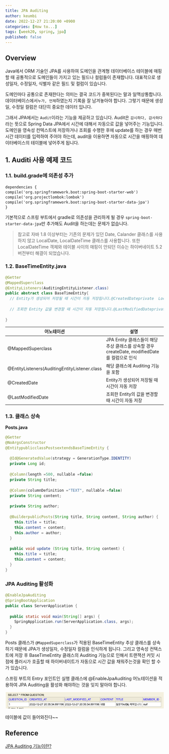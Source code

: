 ```yaml
---
title: JPA Auditing
author: keumbi
date: 2022-12-27 21:20:00 +0900
categories: [How to...]
tags: [week20, spring, jpa]
published: false
---
```


## Overview

Java에서 ORM 기술인 JPA를 사용하여 도메인을 관계형 데이터베이스 테이블에 매핑할 때 공통적으로 도메인들이 가지고 있는 필드나 컬럼들이 존재합니다. 대표적으로 생성일자, 수정일자, 식별자 같은 필드 및 컬럼이 있습니다.

도메인마다 공통으로 존재한다는 의미는 결국 코드가 중복된다는 말과 일맥상통합니다. 데이터베이스에서`누가, 언제`하였는지 기록을 잘 남겨놓아야 합니다. 그렇기 때문에 생성일, 수정일 컬럼은 대단히 중요한 데이터 입니다.

그래서 JPA에서는 `Audit`이라는 기능을 제공하고 있습니다. Audit은 `감시하다, 감사하다`라는 뜻으로 Spring Data JPA에서 시간에 대해서 자동으로 값을 넣어주는 기능입니다. 도메인을 영속성 컨텍스트에 저장하거나 조회를 수행한 후에 update를 하는 경우 매번 시간 데이터를 입력하여 주어야 하는데, audit을 이용하면 자동으로 시간을 매핑하여 데이터베이스의 테이블에 넣어주게 됩니다.

## 1. Auditi 사용 예제 코드

### 1.1. build.grade에 의존성 추가

```
dependencies {
compile('org.springframework.boot:spring-boot-starter-web')
compile('org.projectlombok:lombok')
compile('org.springframework.boot:spring-boot-starter-data-jpa')
}
```

기본적으로 스프링 부트에서 gradle로 의존성을 관리하게 될 경우 `spring-boot-starter-data-jpa`만 추가해도 Audit을 하는데는 문제가 없습니다.

> 참고로 자바 1.8 이상부터는 기존의 문제가 있던 Date, Calander 클래스를 사용하지 않고 LocalDate, LocalDateTime 클래스를 사용합니다. 또한 LocalDateTime 객체와 테이블 사이의 매핑이 안되던 이슈는 하이버네이트 5.2 버전부터 해결이 되었습니다.
>

### 1.2. BaseTimeEntity.java

```java
@Getter
@MappedSuperclass
@EntityListeners(AuditingEntityListener.class)
public abstract class BaseTimeEntity{
  // Entity가 생성되어 저장될 때 시간이 자동 저장됩니다.@CreatedDateprivate  LocalDateTime createdDate;

  // 조회한 Entity 값을 변경할 때 시간이 자동 저장됩니다.@LastModifiedDateprivate LocalDateTime modifiedDate;

}
```

| 어노테이션 | 설명 |
| --- | --- |
| @MappedSuperclass | JPA Entity 클래스들이 해당 추상 클래스를 상속할 경우 createDate, modifiedDate를 컬럼으로 인식 |
| @EntityListeners(AuditingEntityListener.class | 해당 클래스에 Auditing 기능을 포함 |
| @CreatedDate | Entity가 생성되어 저장될 때 시간이 자동 저장 |
| @LastModifiedDate | 조회한 Entity의 값을 변경할 때 시간이 자동 저장 |

### 1.3. 클래스 상속

**Posts.java**

```java
@Getter
@NoArgsConstructor
@EntitypublicclassPostsextendsBaseTimeEntity {

  @Id@GeneratedValue(strategy = GenerationType.IDENTITY)
  private Long id;

  @Column(length =500, nullable =false)
  private String title;

  @Column(columnDefinition ="TEXT", nullable =false)
  private String content;

  private String author;

  @BuilderpublicPosts(String title, String content, String author) {
    this.title = title;
    this.content = content;
    this.author = author;
  }

  public void update (String title, String content) {
    this.title = title;
    this.content = content;
  }
}
```

### JPA Auditing 활성화

```java
@EnableJpaAuditing
@SpringBootApplication
public class ServerApplication {

  public static void main(String[] args) {
    SpringApplication.run(ServerApplication.class, args);
  }
}

```

Posts 클래스가 `@MappedSuperclass`가 적용된 BaseTimeEntity 추상 클래스를 상속하기 때문에 JPA가 생성일자, 수정일자 컬럼을 인식하게 됩니다. 그리고 영속성 컨텍스트에 저장 후 BaseTimeEntity 클래스의 Auditing 기능으로 인해서 트랜잭션 커밋 시점에 플러시가 호출할 때 하이버네이트가 자동으로 시간 값을 채워주는것을 확인 할 수가 있습니다.

스프링 부트의 Entry 포인트인 실행 클래스에 @EnableJpaAuditing 어노테이션을 적용하여 JPA Auditing을 활성화 해야하는 것을 잊지 말아야 합니다.

![h2 테이블에서 값이 들어왔다!](../assets/img-create/img.png)

테이블에 값이 들어와진다~~


## Reference

[JPA Auditing 기능이란?](https://webcoding-start.tistory.com/53)
